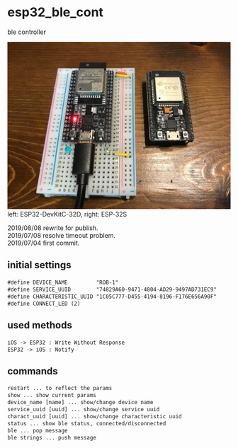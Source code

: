 # esp32_ble_cont
ble controller  

![ESP32-DevKitC-32D and ESP-32S](https://github.com/koki-ogura/esp32_ble_cont/blob/master/esp32.jpeg)
left: ESP32-DevKitC-32D, right: ESP-32S  


2019/08/08 rewrite for publish.  
2019/07/08 resolve timeout problem.  
2019/07/04 first commit.  

## initial settings
```
#define DEVICE_NAME         "ROB-1"
#define SERVICE_UUID        "74829A60-9471-4804-AD29-9497AD731EC9"
#define CHARACTERISTIC_UUID "1C05C777-D455-4194-8196-F176E656A90F"
#define CONNECT_LED (2)
```

## used methods
```
iOS -> ESP32 : Write Without Response
ESP32 -> iOS : Notify
```

## commands
```
restart ... to reflect the params
show ... show current params
device_name [name] ... show/change device name
service_uuid [uuid] ... show/change service uuid
charact_uuid [uuid] ... show/change characteristic uuid
status ... show ble status, connected/disconnected
ble ... pop message
ble strings ... push message
```
